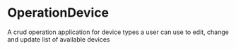 # OperationDevice
A crud operation application for device types a user can use to edit, change and update list of available devices
